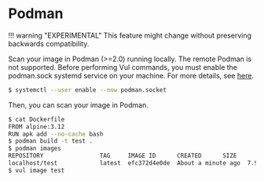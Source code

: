 # Podman

!!! warning "EXPERIMENTAL"
    This feature might change without preserving backwards compatibility.

Scan your image in Podman (>=2.0) running locally. The remote Podman is not supported.
Before performing Vul commands, you must enable the podman.sock systemd service on your machine.
For more details, see [here][sock].


```bash
$ systemctl --user enable --now podman.socket
```

Then, you can scan your image in Podman.

```bash
$ cat Dockerfile
FROM alpine:3.12
RUN apk add --no-cache bash
$ podman build -t test .
$ podman images
REPOSITORY                TAG     IMAGE ID      CREATED      SIZE
localhost/test            latest  efc372d4e0de  About a minute ago  7.94 MB
$ vul image test
```

[sock]: https://github.com/containers/podman/blob/master/docs/tutorials/remote_client.md#enable-the-podman-service-on-the-server-machine
